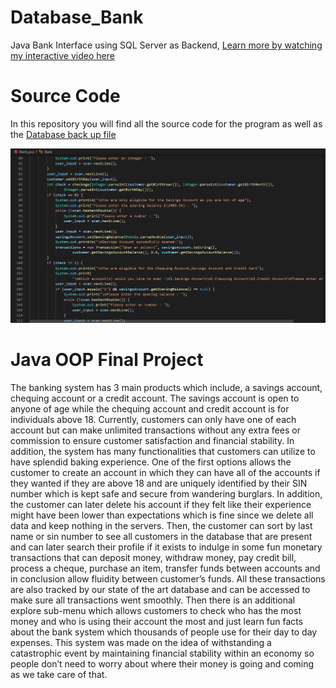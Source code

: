 # Database_Bank
Java Bank Interface using SQL Server as Backend, <a href="https://https://www.loom.com/share/a43a50930e8b4da8916ddb8d6f5ce99e">Learn more by watching my interactive video here</a>
# Source Code
In this repository you will find all the source code for the program as well as the <a href='Bank_Database.bak'>Database back up file</a>

<img src = code.png>

# Java OOP Final Project
The banking system has 3 main products which include, a savings account, chequing account or
a credit account. The savings account is open to anyone of age while the chequing account and
credit account is for individuals above 18. Currently, customers can only have one of each
account but can make unlimited transactions without any extra fees or commission to ensure
customer satisfaction and financial stability. In addition, the system has many functionalities that
customers can utilize to have splendid baking experience.
One of the first options allows the customer to create an account in which they can have all of
the accounts if they wanted if they are above 18 and are uniquely identified by their SIN number
which is kept safe and secure from wandering burglars. In addition, the customer can later delete
his account if they felt like their experience might have been lower than expectations which is
fine since we delete all data and keep nothing in the servers. Then, the customer can sort by last
name or sin number to see all customers in the database that are present and can later search their
profile if it exists to indulge in some fun monetary transactions that can deposit money, withdraw
money, pay credit bill, process a cheque, purchase an item, transfer funds between accounts and
in conclusion allow fluidity between customer’s funds. All these transactions are also tracked by
our state of the art database and can be accessed to make sure all transactions went smoothly.
Then there is an additional explore sub-menu which allows customers to check who has the most
money and who is using their account the most and just learn fun facts about the bank system
which thousands of people use for their day to day expenses. This system was made on the idea
of withstanding a catastrophic event by maintaining financial stability within an economy so
people don’t need to worry about where their money is going and coming as we take care of that.
